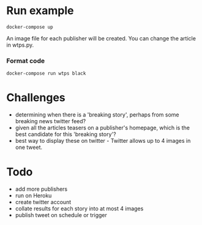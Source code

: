# Run example

`docker-compose up`

An image file for each publisher will be created. You can change the article in wtps.py.

### Format code

`docker-compose run wtps black`


# Challenges

- determining when there is a 'breaking story', perhaps from some breaking news twitter feed?
- given all the articles teasers on a publisher's homepage, which is the best candidate for this 'breaking story'?
- best way to display these on twitter - Twitter allows up to 4 images in one tweet.


# Todo

- add more publishers
- run on Heroku
- create twitter account
- collate results for each story into at most 4 images
- publish tweet on schedule or trigger
